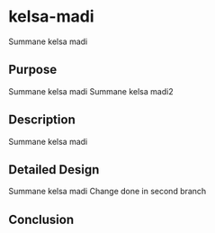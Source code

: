 # kelsa-madi
Summane kelsa madi

## Purpose
Summane kelsa madi
Summane kelsa madi2

## Description
Summane kelsa madi

## Detailed Design
Summane kelsa madi
Change done in second branch

## Conclusion
